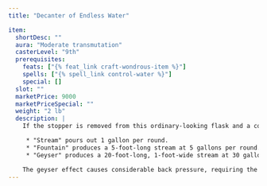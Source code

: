 ```yaml
---
title: "Decanter of Endless Water"

item:
  shortDesc: ""
  aura: "Moderate transmutation"
  casterLevel: "9th"
  prerequisites:
    feats: ["{% feat_link craft-wondrous-item %}"]
    spells: ["{% spell_link control-water %}"]
    special: []
  slot: ""
  marketPrice: 9000
  marketPriceSpecial: ""
  weight: "2 lb"
  description: |
    If the stopper is removed from this ordinary-looking flask and a command word spoken, an amount of fresh or salt water pours out. Separate command words determine the type as well as the volume and velocity.

     * "Stream" pours out 1 gallon per round.
     * "Fountain" produces a 5-foot-long stream at 5 gallons per round.
     * "Geyser" produces a 20-foot-long, 1-foot-wide stream at 30 gallons per round.

    The geyser effect causes considerable back pressure, requiring the holder to make a DC 12 Strength check to avoid being knocked down. The force of the geyser deals {% die_roll 1 4 0 %} points of damage but can only affect one target per round. The command word must be spoken to stop it.
---
```

